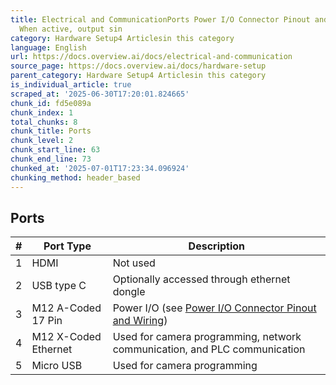```yaml
---
title: Electrical and CommunicationPorts Power I/O Connector Pinout and Wiring Note
  When active, output sin
category: Hardware Setup4 Articlesin this category
language: English
url: https://docs.overview.ai/docs/electrical-and-communication
source_page: https://docs.overview.ai/docs/hardware-setup
parent_category: Hardware Setup4 Articlesin this category
is_individual_article: true
scraped_at: '2025-06-30T17:20:01.824665'
chunk_id: fd5e089a
chunk_index: 1
total_chunks: 8
chunk_title: Ports
chunk_level: 2
chunk_start_line: 63
chunk_end_line: 73
chunked_at: '2025-07-01T17:23:34.096924'
chunking_method: header_based
---
```


## Ports

\#| Port Type| Description  
---|---|---  
1| HDMI| Not used  
2| USB type C| Optionally accessed through ethernet dongle  
3| M12 A-Coded 17 Pin| Power I/O \(see [Power I/O Connector Pinout and Wiring](/v1/docs/electrical-and-communication#power-io-connector-pinout-and-wiring)\)  
4| M12 X-Coded Ethernet| Used for camera programming, network communication, and PLC communication  
5| Micro USB| Used for camera programming  
  